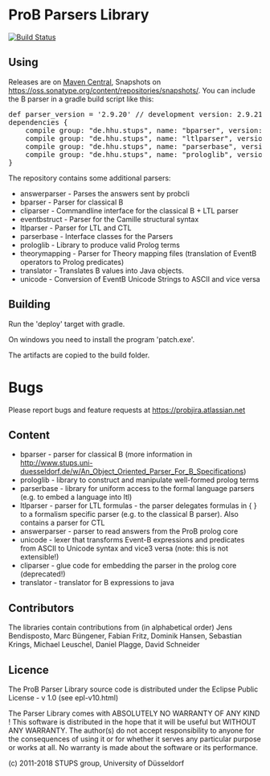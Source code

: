 # ProB Parsers Library

[![Build Status](https://travis-ci.org/bendisposto/probparsers.svg?branch=develop)](https://travis-ci.org/bendisposto/probparsers)


## Using
Releases are on [Maven Central](http://search.maven.org/#search%7Cga%7C1%7Cde.hhu.stups), Snapshots on https://oss.sonatype.org/content/repositories/snapshots/. You can include the B parser in a gradle build script like this:

<pre>
def parser_version = '2.9.20' // development version: 2.9.21-SNAPSHOT
dependencies {
	compile group: "de.hhu.stups", name: "bparser", version: parser_version
	compile group: "de.hhu.stups", name: "ltlparser", version: parser_version// optional
	compile group: "de.hhu.stups", name: "parserbase", version: parser_version
	compile group: "de.hhu.stups", name: "prologlib", version: parser_version
}
</pre>

The repository contains some additional parsers:


* answerparser - Parses the answers sent by probcli
* bparser	- Parser for classical B
* cliparser	- Commandline interface for the classical B + LTL parser
* eventbstruct	- Parser for the Camille structural syntax
* ltlparser	- Parser for LTL and CTL
* parserbase	- Interface classes for the Parsers
* prologlib - Library to produce valid Prolog terms  
* theorymapping	- Parser for Theory mapping files (translation of EventB operators to Prolog predicates)
* translator - Translates B values into Java objects.
* unicode - Conversion of EventB Unicode Strings to ASCII and vice versa

## Building
Run the 'deploy' target with gradle.

On windows you need to install the program 'patch.exe'.

The artifacts are copied to the build folder.

# Bugs
Please report bugs and feature requests at https://probjira.atlassian.net


## Content

- bparser - parser for classical B (more information in http://www.stups.uni-duesseldorf.de/w/An_Object_Oriented_Parser_For_B_Specifications)
- prologlib - library to construct and manipulate well-formed prolog terms
- parserbase - library for uniform access to the formal language parsers (e.g. to embed a language into ltl)
- ltlparser - parser for LTL formulas - the parser delegates formulas in { } to a formalism specific parser (e.g. to the classical B parser).
              Also contains a parser for CTL
- answerparser - parser to read answers from the ProB prolog core
- unicode - lexer that transforms Event-B expressions and predicates from ASCII to Unicode syntax and vice3 versa (note: this is not extensible!)
- cliparser - glue code for embedding the parser in the prolog core (deprecated!)
- translator - translator for B expressions to java

## Contributors
The libraries contain contributions from (in alphabetical order)
Jens Bendisposto, Marc Büngener, Fabian Fritz, Dominik Hansen, Sebastian Krings, Michael Leuschel, Daniel Plagge, David Schneider

## Licence

The ProB Parser Library source code is distributed under the Eclipse Public License - v 1.0 (see epl-v10.html)

The Parser Library comes with ABSOLUTELY NO WARRANTY OF ANY KIND !
This software is distributed in the hope that it will be useful
but WITHOUT ANY WARRANTY. The author(s) do not accept responsibility
to anyone for the consequences of using it or for whether it serves
any particular purpose or works at all. No warranty is made about
the software or its performance.


(c) 2011-2018 STUPS group, University of Düsseldorf
